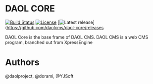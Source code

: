 DAOL CORE
====

[![Build Status](https://travis-ci.org/daolcms/daol-core.svg?branch=master)](https://travis-ci.org/daolcms/daol-core)
[![License](http://img.shields.io/badge/license-GNU%20LGPL-brightgreen.svg)](http://www.gnu.org/licenses/gpl.html)
[![Latest release](http://img.shields.io/github/release/daolcms/daol-core.svg)](https://github.com/daolcms/daol-core/releases

DAOL Core is the base frame of DAOL CMS. DAOL CMS is a web CMS program, branched out from XpressEngine

Authors
====

@daolproject, @dorami, @YJSoft
